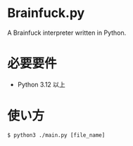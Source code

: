 # Brainfuck.py
A Brainfuck interpreter written in Python.

# 必要要件
- Python 3.12 以上

# 使い方
```
$ python3 ./main.py [file_name]
```
